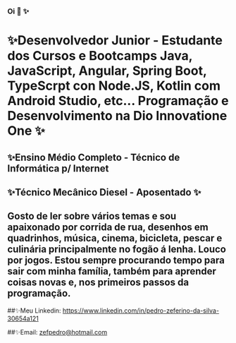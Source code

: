 ### Oi 👋 ✨

# ✨Desenvolvedor Junior - Estudante dos Cursos e Bootcamps Java, JavaScript, Angular, Spring Boot, TypeScrpt con Node.JS, Kotlin com Android Studio, etc... Programação e Desenvolvimento na Dio Innovatione One ✨

##  ✨Ensino Médio Completo - Técnico de Informática p/ Internet

## ✨Técnico Mecânico Diesel - Aposentado ✨

## Gosto de ler sobre vários temas e sou apaixonado por corrida de rua, desenhos em quadrinhos, música, cinema, bicicleta, pescar e culinária principalmente no fogão á lenha. Louco por jogos. Estou sempre procurando tempo para sair com minha família, também para aprender coisas novas e, nos primeiros passos da programação.

##✨Meu Linkedin: https://www.linkedin.com/in/pedro-zeferino-da-silva-30654a121            

##✨Email: zefpedro@hotmail.com
